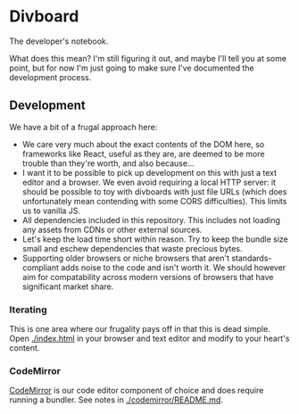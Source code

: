 
# Divboard

The developer's notebook.

What does this mean? I'm still figuring it out, and maybe I'll tell you at some point, but for now I'm just going to make sure I've documented the development process.

## Development

We have a bit of a frugal approach here:

 - We care very much about the exact contents of the DOM here, so frameworks like React, useful as they are, are deemed to be more trouble than they're worth, and also because...
 - I want it to be possible to pick up development on this with just a text editor and a browser. We even avoid requiring a local HTTP server: it should be possible to toy with divboards with just file URLs (which does unfortunately mean contending with some CORS difficulties). This limits us to vanilla JS.
 - All dependencies included in this repository. This includes not loading any assets from CDNs or other external sources.
 - Let's keep the load time short within reason. Try to keep the bundle size small and eschew dependencies that waste precious bytes.
 - Supporting older browsers or niche browsers that aren't standards-compliant adds noise to the code and isn't worth it. We should however aim for compatability across modern versions of browsers that have significant market share.

### Iterating

This is one area where our frugality pays off in that this is dead simple. Open [./index.html](./index.html) in your browser and text editor and modify to your heart's content.

### CodeMirror

[CodeMirror](https://codemirror.net/) is our code editor component of choice and does require running a bundler. See notes in [./codemirror/README.md](./codemirror/README.md).

